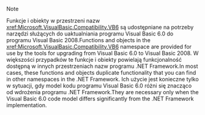 > [!NOTE]
>  <span data-ttu-id="7a3d8-101">Funkcje i obiekty w przestrzeni nazw <xref:Microsoft.VisualBasic.Compatibility.VB6> są udostępniane na potrzeby narzędzi służących do uaktualniania programu Visual Basic 6.0 do programu Visual Basic 2008.</span><span class="sxs-lookup"><span data-stu-id="7a3d8-101">Functions and objects in the <xref:Microsoft.VisualBasic.Compatibility.VB6> namespace are provided for use by the tools for upgrading from Visual Basic 6.0 to Visual Basic 2008.</span></span> <span data-ttu-id="7a3d8-102">W większości przypadków te funkcje i obiekty powielają funkcjonalność dostępną w innych przestrzeniach nazw programu .NET Framework.</span><span class="sxs-lookup"><span data-stu-id="7a3d8-102">In most cases, these functions and objects duplicate functionality that you can find in other namespaces in the .NET Framework.</span></span> <span data-ttu-id="7a3d8-103">Ich użycie jest konieczne tylko w sytuacji, gdy model kodu programu Visual Basic 6.0 różni się znacząco od wdrożenia programu .NET Framework.</span><span class="sxs-lookup"><span data-stu-id="7a3d8-103">They are necessary only when the Visual Basic 6.0 code model differs significantly from the .NET Framework implementation.</span></span>